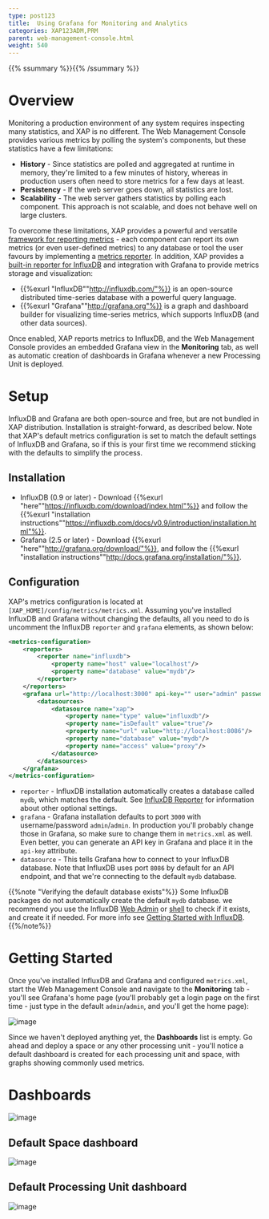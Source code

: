 ```yaml
---
type: post123
title:  Using Grafana for Monitoring and Analytics
categories: XAP123ADM,PRM
parent: web-management-console.html
weight: 540
---
```


{{% ssummary %}}{{% /ssummary %}}

# Overview

Monitoring a production environment of any system requires inspecting many statistics, and XAP is no different. The Web Management Console provides various metrics by polling the system's components, but these statistics have a few limitations:

- **History** - Since statistics are polled and aggregated at runtime in memory, they're limited to a few minutes of history, whereas in production users often need to store metrics for a few days at least.
- **Persistency** - If the web server goes down, all statistics are lost.
- **Scalability** - The web server gathers statistics by polling each component. This approach is not scalable, and does not behave well on large clusters.

To overcome these limitations, XAP provides a powerful and versatile [framework for reporting metrics](./metrics-overview.html) - each component can report its own metrics (or even user-defined metrics) to any database or tool the user favours by implementing a [metrics reporter](./metrics-custom-reporter.html). In addition, XAP provides a [built-in reporter for InfluxDB](./metrics-influxdb-reporter.html) and integration with Grafana to provide metrics storage and visualization: 

- {{%exurl "InfluxDB""http://influxdb.com/"%}} is an open-source distributed time-series database with a powerful query language.
- {{%exurl "Grafana""http://grafana.org"%}} is a graph and dashboard builder for visualizing time-series metrics, which supports InfluxDB (and other data sources).

Once enabled, XAP reports metrics to InfluxDB, and the Web Management Console provides an embedded Grafana view in the **Monitoring** tab, as well as automatic creation of dashboards in Grafana whenever a new Processing Unit is deployed.

# Setup

InfluxDB and Grafana are both open-source and free, but are not bundled in XAP distribution. Installation is straight-forward, as described below. Note that XAP's default metrics configuration is set to match the default settings of InfluxDB and Grafana, so if this is your first time we recommend sticking with the defaults to simplify the process.

## Installation

- InfluxDB (0.9 or later) - Download {{%exurl "here""https://influxdb.com/download/index.html"%}} and follow the {{%exurl "installation instructions""https://influxdb.com/docs/v0.9/introduction/installation.html"%}}.
- Grafana (2.5 or later) - Download {{%exurl "here""http://grafana.org/download/"%}}, and follow the {{%exurl "installation instructions""http://docs.grafana.org/installation/"%}}.

## Configuration

XAP's metrics configuration is located at `[XAP_HOME]/config/metrics/metrics.xml`. Assuming you've installed InfluxDB and Grafana without changing the defaults, all you need to do is uncomment the InfluxDB `reporter` and `grafana` elements, as shown below:

```xml
<metrics-configuration>
    <reporters>
        <reporter name="influxdb">
            <property name="host" value="localhost"/>
            <property name="database" value="mydb"/>
        </reporter>
    </reporters>
    <grafana url="http://localhost:3000" api-key="" user="admin" password="admin">
        <datasources>
            <datasource name="xap">
                <property name="type" value="influxdb"/>
                <property name="isDefault" value="true"/>
                <property name="url" value="http://localhost:8086"/>
                <property name="database" value="mydb"/>
                <property name="access" value="proxy"/>
            </datasource>
        </datasources>
    </grafana>
</metrics-configuration>
```

- `reporter` - InfluxDB installation automatically creates a database called `mydb`, which matches the default. See [InfluxDB Reporter](./metrics-influxdb-reporter.html) for information about other optional settings.
- `grafana` - Grafana installation defaults to port `3000` with username/password `admin`/`admin`. In production you'll probably change those in Grafana, so make sure to change them in `metrics.xml` as well. Even better, you can generate an API key in Grafana and place it in the `api-key` attribute.
- `datasource` - This tells Grafana how to connect to your InfluxDB database. Note that InfluxDB uses port `8086` by default for an API endpoint, and that we're connecting to the default `mydb` database.

{{%note "Verifying the default database exists"%}}
Some InfluxDB packages do not automatically create the default `mydb` database. we recommend you use the InfluxDB [Web Admin](https://influxdb.com/docs/v0.9/tools/web_admin.html) or [shell](https://influxdb.com/docs/v0.9/tools/shell.html) to check if it exists, and create it if needed. For more info see [Getting Started with InfluxDB](https://influxdb.com/docs/v0.9/introduction/getting_started.html#logging-in-and-creating-your-first-database).
{{%/note%}}

# Getting Started

Once you've installed InfluxDB and Grafana and configured `metrics.xml`, start the Web Management Console and navigate to the **Monitoring** tab - you'll see Grafana's home page (you'll probably get a login page on the first time - just type in the default `admin`/`admin`, and you'll get the home page):

![image](/attachment_files/web-console/monitor.jpg)

Since we haven't deployed anything yet, the **Dashboards** list is empty. Go ahead and deploy a space or any other processing unit - you'll notice a default dashboard is created for each processing unit and space, with graphs showing commonly used metrics.

# Dashboards

![image](/attachment_files/web-console/monitor1.jpg)

 

## Default Space dashboard
 
![image](/attachment_files/web-console/monitor2.jpg)

 

## Default Processing Unit dashboard 
 
![image](/attachment_files/web-console/monitor3.jpg)
